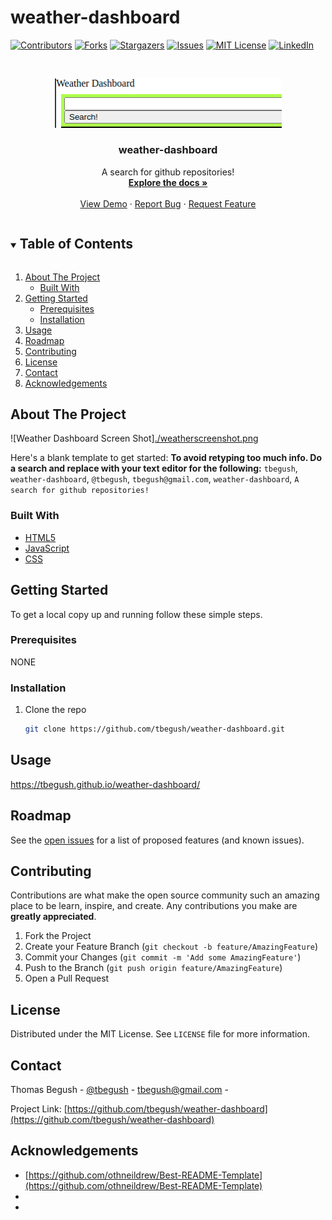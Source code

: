 # weather-dashboard

<!--
*** Thanks for checking out the Best-README-Template. If you have a suggestion
*** that would make this better, please fork the repo and create a pull request
*** or simply open an issue with the tag "enhancement".
*** Thanks again! Now go create something AMAZING! :D
***
*** Forked from othneildrew/Best-README-Template
***
*** To avoid retyping too much info. Do a search and replace for the following:
*** github_username, repo_name, twitter_handle, email, project_title, project_description
*** tbegush, weather-dashboard, @tbegush, tbegush@gmail.com, weather-dashboard, A search for github repositories!
-->



<!-- PROJECT SHIELDS -->
<!--
*** I'm using markdown "reference style" links for readability.
*** Reference links are enclosed in brackets [ ] instead of parentheses ( ).
*** See the bottom of this document for the declaration of the reference variables
*** for contributors-url, forks-url, etc. This is an optional, concise syntax you may use.
*** https://www.markdownguide.org/basic-syntax/#reference-style-links
-->
[![Contributors][contributors-shield]][contributors-url]
[![Forks][forks-shield]][forks-url]
[![Stargazers][stars-shield]][stars-url]
[![Issues][issues-shield]][issues-url]
[![MIT License][license-shield]][license-url]
[![LinkedIn][linkedin-shield]][linkedin-url]



<!-- PROJECT LOGO -->
<br />
<p align="center">
  <a href="https://github.com/tbegush/weather-dashboard">
    <img src="./weatherlogo.png" alt="Logo" width="363" height=auto>
  </a>

  <h3 align="center">weather-dashboard</h3>

  <p align="center">
    A search for github repositories!
    <br />
    <a href="https://github.com/tbegush/weather-dashboard"><strong>Explore the docs »</strong></a>
    <br />
    <br />
    <a href="https://github.com/tbegush/weather-dashboard">View Demo</a>
    ·
    <a href="https://github.com/tbegush/weather-dashboard/issues">Report Bug</a>
    ·
    <a href="https://github.com/tbegush/weather-dashboard/issues">Request Feature</a>
  </p>
</p>



<!-- TABLE OF CONTENTS -->
<details open="open">
  <summary><h2 style="display: inline-block">Table of Contents</h2></summary>
  <ol>
    <li>
      <a href="#about-the-project">About The Project</a>
      <ul>
        <li><a href="#built-with">Built With</a></li>
      </ul>
    </li>
    <li>
      <a href="#getting-started">Getting Started</a>
      <ul>
        <li><a href="#prerequisites">Prerequisites</a></li>
        <li><a href="#installation">Installation</a></li>
      </ul>
    </li>
    <li><a href="#usage">Usage</a></li>
    <li><a href="#roadmap">Roadmap</a></li>
    <li><a href="#contributing">Contributing</a></li>
    <li><a href="#license">License</a></li>
    <li><a href="#contact">Contact</a></li>
    <li><a href="#acknowledgements">Acknowledgements</a></li>
  </ol>
</details>



<!-- ABOUT THE PROJECT -->
## About The Project

![Weather Dashboard Screen Shot][./weatherscreenshot.png](./weatherscreenshot.png)

Here's a blank template to get started:
**To avoid retyping too much info. Do a search and replace with your text editor for the following:**
`tbegush`, `weather-dashboard`, `@tbegush`, `tbegush@gmail.com`, `weather-dashboard`, `A search for github repositories!`


### Built With

* [HTML5]()
* [JavaScript]()
* [CSS]()



<!-- GETTING STARTED -->
## Getting Started

To get a local copy up and running follow these simple steps.

### Prerequisites

NONE

### Installation

1. Clone the repo
   ```sh
   git clone https://github.com/tbegush/weather-dashboard.git
   ```


<!-- USAGE EXAMPLES -->
## Usage

https://tbegush.github.io/weather-dashboard/



<!-- ROADMAP -->
## Roadmap

See the [open issues](https://github.com/tbegush/weather-dashboard/issues) for a list of proposed features (and known issues).



<!-- CONTRIBUTING -->
## Contributing

Contributions are what make the open source community such an amazing place to be learn, inspire, and create. Any contributions you make are **greatly appreciated**.

1. Fork the Project
2. Create your Feature Branch (`git checkout -b feature/AmazingFeature`)
3. Commit your Changes (`git commit -m 'Add some AmazingFeature'`)
4. Push to the Branch (`git push origin feature/AmazingFeature`)
5. Open a Pull Request



<!-- LICENSE -->
## License

Distributed under the MIT License. See `LICENSE` file for more information.



<!-- CONTACT -->
## Contact

Thomas Begush - [@tbegush](https://twitter.com/tbegush) - tbegush@gmail.com - 

Project Link: [https://github.com/tbegush/weather-dashboard](https://github.com/tbegush/weather-dashboard)



<!-- ACKNOWLEDGEMENTS -->
## Acknowledgements

* [https://github.com/othneildrew/Best-README-Template](https://github.com/othneildrew/Best-README-Template)
* []()
* []()





<!-- MARKDOWN LINKS & IMAGES -->
<!-- https://www.markdownguide.org/basic-syntax/#reference-style-links -->
[contributors-shield]: https://img.shields.io/github/contributors/tbegush/weather-dashboard.svg?style=for-the-badge
[contributors-url]: https://github.com/tbegush/weather-dashboard/graphs/contributors
[forks-shield]: https://img.shields.io/github/forks/tbegush/weather-dashboard.svg?style=for-the-badge
[forks-url]: https://github.com/tbegush/weather-dashboard/network/members
[stars-shield]: https://img.shields.io/github/stars/tbegush/weather-dashboard.svg?style=for-the-badge
[stars-url]: https://github.com/tbegush/weather-dashboard/stargazers
[issues-shield]: https://img.shields.io/github/issues/tbegush/weather-dashboard.svg?style=for-the-badge
[issues-url]: https://github.com/tbegush/weather-dashboard/issues
[license-shield]: https://img.shields.io/github/license/tbegush/weather-dashboard.svg?style=for-the-badge
[license-url]: https://raw.githubusercontent.com/tbegush/weather-dashboard/master/LICENSE
[linkedin-shield]: https://img.shields.io/badge/-LinkedIn-black.svg?style=for-the-badge&logo=linkedin&colorB=555
[linkedin-url]: https://linkedin.com/in/tbegush
